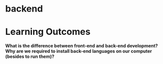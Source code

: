 # backend
# Learning Outcomes
**What is the difference between front-end and back-end development?**
**Why are we required to install back-end languages on our computer (besides to run them)?**
